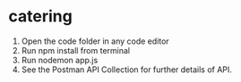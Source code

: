 # catering

1. Open the code folder in any code editor
2. Run npm install from terminal
3. Run nodemon app.js
4. See the Postman API Collection for further details of API.
